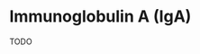 <!--
source: gpt-40: immunoglobulin A (IgA) (as paragraphs) (less than 220 words)
abbr: IgA
siblings: immunoglobulin-a, immunoglobulin-d, immunoglobulin-e, immunoglobulin-g, immunoglobulin-m
tags: immunoglobulins antibodies components
-->

# Immunoglobulin A (IgA)

TODO
